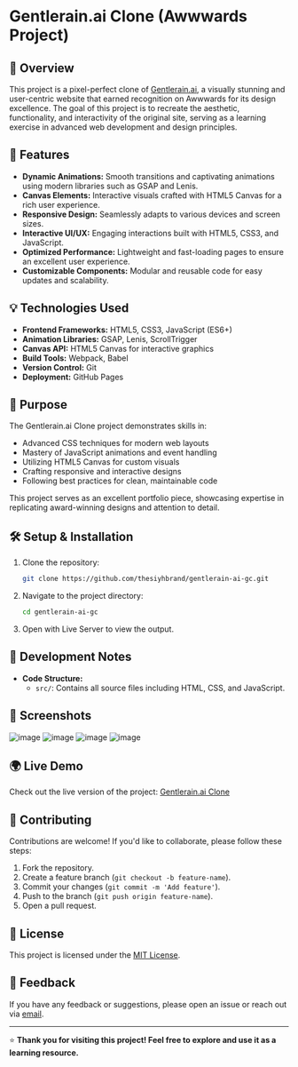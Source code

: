 # Gentlerain.ai Clone (Awwwards Project)

## 🌟 Overview

This project is a pixel-perfect clone of [Gentlerain.ai](https://gentlerain.ai), a visually stunning and user-centric website that earned recognition on Awwwards for its design excellence. The goal of this project is to recreate the aesthetic, functionality, and interactivity of the original site, serving as a learning exercise in advanced web development and design principles.


## 🚀 Features

- **Dynamic Animations:** Smooth transitions and captivating animations using modern libraries such as GSAP and Lenis.
- **Canvas Elements:** Interactive visuals crafted with HTML5 Canvas for a rich user experience.
- **Responsive Design:** Seamlessly adapts to various devices and screen sizes.
- **Interactive UI/UX:** Engaging interactions built with HTML5, CSS3, and JavaScript.
- **Optimized Performance:** Lightweight and fast-loading pages to ensure an excellent user experience.
- **Customizable Components:** Modular and reusable code for easy updates and scalability.

## 💡 Technologies Used

- **Frontend Frameworks:** HTML5, CSS3, JavaScript (ES6+)
- **Animation Libraries:** GSAP, Lenis, ScrollTrigger
- **Canvas API:** HTML5 Canvas for interactive graphics
- **Build Tools:** Webpack, Babel
- **Version Control:** Git
- **Deployment:** GitHub Pages

## 🎯 Purpose

The Gentlerain.ai Clone project demonstrates skills in:

- Advanced CSS techniques for modern web layouts
- Mastery of JavaScript animations and event handling
- Utilizing HTML5 Canvas for custom visuals
- Crafting responsive and interactive designs
- Following best practices for clean, maintainable code

This project serves as an excellent portfolio piece, showcasing expertise in replicating award-winning designs and attention to detail.

## 🛠️ Setup & Installation

1. Clone the repository:
   ```bash
   git clone https://github.com/thesiyhbrand/gentlerain-ai-gc.git
   ```
2. Navigate to the project directory:
   ```bash
   cd gentlerain-ai-gc
   ```
3. Open with Live Server to view the output.

## 🔧 Development Notes

- **Code Structure:**
  - `src/`: Contains all source files including HTML, CSS, and JavaScript.

## 🎨 Screenshots

![image](https://github.com/user-attachments/assets/3df000dc-27ed-4644-a569-2928aa11b702)
![image](https://github.com/user-attachments/assets/ece3fb9e-84fb-4d85-a3b6-08e3651bd973)
![image](https://github.com/user-attachments/assets/a4265087-4218-4c00-a6ce-4004839d9452)
![image](https://github.com/user-attachments/assets/06725677-a57b-4d71-ba6b-2361399e81e3)


## 🌍 Live Demo

Check out the live version of the project: [Gentlerain.ai Clone](https://gentle-ai-clone.vercel.app/)

## 🤝 Contributing

Contributions are welcome! If you'd like to collaborate, please follow these steps:

1. Fork the repository.
2. Create a feature branch (`git checkout -b feature-name`).
3. Commit your changes (`git commit -m 'Add feature'`).
4. Push to the branch (`git push origin feature-name`).
5. Open a pull request.

## 📝 License

This project is licensed under the [MIT License](LICENSE).

## 💬 Feedback

If you have any feedback or suggestions, please open an issue or reach out via [email](shivamganesh2002@gmail.com).

---

⭐ **Thank you for visiting this project! Feel free to explore and use it as a learning resource.**
